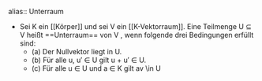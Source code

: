 alias:: Unterraum

- Sei K ein [[Körper]] und sei V ein [[K-Vektorraum]]. Eine Teilmenge U ⊆ V heißt ==Unterraum== von V , wenn folgende drei Bedingungen erfüllt sind:
	- (a) Der Nullvektor liegt in U.
	- (b) Für alle u, u′ ∈ U gilt u + u′ ∈ U.
	- (c) Für alle u ∈ U und a ∈ K gilt av \in U